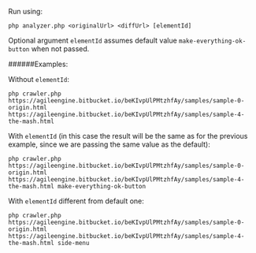 Run using:
```
php analyzer.php <originalUrl> <diffUrl> [elementId]
```
Optional argument `elementId` assumes default value `make-everything-ok-button` when not passed.

######Examples:

Without `elementId`:
```
php crawler.php https://agileengine.bitbucket.io/beKIvpUlPMtzhfAy/samples/sample-0-origin.html https://agileengine.bitbucket.io/beKIvpUlPMtzhfAy/samples/sample-4-the-mash.html
```

With `elementId` (in this case the result will be the same as for the previous example, since we are passing the same value as the default):
```
php crawler.php https://agileengine.bitbucket.io/beKIvpUlPMtzhfAy/samples/sample-0-origin.html https://agileengine.bitbucket.io/beKIvpUlPMtzhfAy/samples/sample-4-the-mash.html make-everything-ok-button
```

With `elementId` different from default one:
```
php crawler.php https://agileengine.bitbucket.io/beKIvpUlPMtzhfAy/samples/sample-0-origin.html https://agileengine.bitbucket.io/beKIvpUlPMtzhfAy/samples/sample-4-the-mash.html side-menu
```

